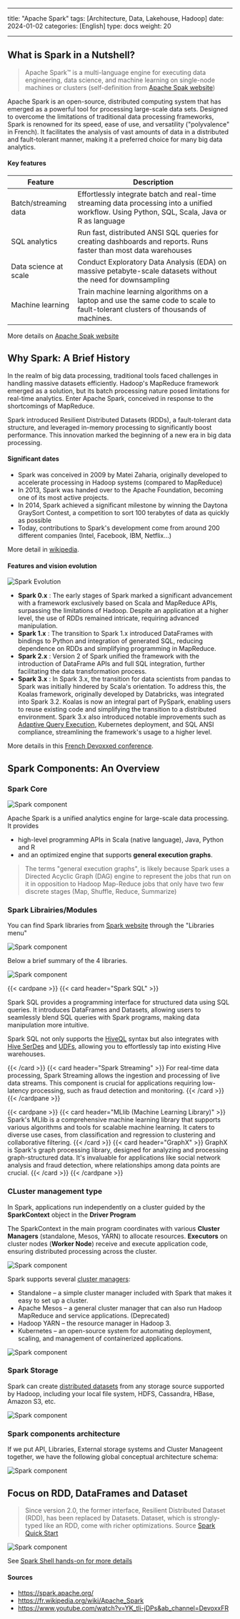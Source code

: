 
---
title: "Apache Spark"
tags: [Architecture, Data, Lakehouse, Hadoop]
date: 2024-01-02
categories: [English]
type: docs
weight: 20

---

## What is Spark in a Nutshell?

> Apache Spark™ is a multi-language engine for executing data engineering, data science, and machine learning on single-node machines or clusters (self-definition from [Apache Spak website](https://spark.apache.org/))

Apache Spark is an open-source, distributed computing system that has emerged as a powerful tool for processing large-scale data sets. Designed to overcome the limitations of traditional data processing frameworks, Spark is renowned for its speed, ease of use, and versatility ("polyvalence" in French). It facilitates the analysis of vast amounts of data in a distributed and fault-tolerant manner, making it a preferred choice for many big data analytics.

#### Key features

|Feature|Description|
|--|--|
|Batch/streaming data|Effortlessly integrate batch and real-time streaming data processing into a unified workflow. Using Python, SQL, Scala, Java or R as language|
|SQL analytics|Run fast, distributed ANSI SQL queries for creating dashboards and reports. Runs faster than most data warehouses|
|Data science at scale|Conduct Exploratory Data Analysis (EDA) on massive petabyte-scale datasets without the need for downsampling|
|Machine learning|Train machine learning algorithms on a laptop and use the same code to scale to fault-tolerant clusters of thousands of machines.|

More details on [Apache Spak website](https://spark.apache.org/)

## Why Spark: A Brief History

In the realm of big data processing, traditional tools faced challenges in handling massive datasets efficiently. Hadoop's MapReduce framework emerged as a solution, but its batch processing nature posed limitations for real-time analytics. Enter Apache Spark, conceived in response to the shortcomings of MapReduce. 

Spark introduced Resilient Distributed Datasets (RDDs), a fault-tolerant data structure, and leveraged in-memory processing to significantly boost performance. This innovation marked the beginning of a new era in big data processing.

#### Significant dates

- Spark was conceived in 2009 by Matei Zaharia, originally developed to accelerate processing in Hadoop systems (compared to MapReduce)
- In 2013, Spark was handed over to the Apache Foundation, becoming one of its most active projects.
- In 2014, Spark achieved a significant milestone by winning the Daytona GraySort Contest, a competition to sort 100 terabytes of data as quickly as possible
- Today, contributions to Spark's development come from around 200 different companies (Intel, Facebook, IBM, Netflix...)

More detail in [wikipedia](https://fr.wikipedia.org/wiki/Apache_Spark).

#### Features and vision evolution


![Spark Evolution](./spark-spark-evolution.drawio.png)


- **Spark 0.x** : The early stages of Spark marked a significant advancement with a framework exclusively based on Scala and MapReduce APIs, surpassing the limitations of Hadoop. Despite an application at a higher level, the use of RDDs remained intricate, requiring advanced manipulation.
- **Spark 1.x** : The transition to Spark 1.x introduced DataFrames with bindings to Python and integration of generated SQL, reducing dependence on RDDs and simplifying programming in MapReduce.
- **Spark 2.x** : Version 2 of Spark unified the framework with the introduction of DataFrame APIs and full SQL integration, further facilitating the data transformation process.
- **Spark 3.x** : In Spark 3.x, the transition for data scientists from pandas to Spark was initially hindered by Scala's orientation. To address this, the Koalas framework, originally developed by Databricks, was integrated into Spark 3.2. Koalas is now an integral part of PySpark, enabling users to reuse existing code and simplifying the transition to a distributed environment. Spark 3.x also introduced notable improvements such as [Adaptive Query Execution](https://spark.apache.org/docs/latest/sql-performance-tuning.html#adaptive-query-execution), Kubernetes deployment, and SQL ANSI compliance, streamlining the framework's usage to a higher level.

More details in this [French Devoxxed conference](https://www.youtube.com/watch?v=YK_tli-jDPs).


## Spark Components: An Overview

### Spark Core

![Spark component](./spark-spark-components-01.drawio.png)

Apache Spark is a unified analytics engine for large-scale data processing. It provides 
- high-level programming APIs in Scala (native language), Java, Python and R 
- and an optimized engine that supports **general execution graphs**.

> The terms "general execution graphs", is likely because Spark uses a Directed Acyclic Graph (DAG) engine to represent the jobs that run on it in opposition to Hadoop Map-Reduce jobs that only have two few discrete stages (Map, Shuffle, Reduce, Summarize)

### Spark Librairies/Modules

You can find Spark libraries from [Spark website](https://spark.apache.org/) through the "Libraries menu"

![Spark component](./spark-4-librairies.png)

Below a brief summary of the 4 libraries.

![Spark component](./spark-spark-components-02.drawio.png)

{{< cardpane >}}
{{< card header="Spark SQL" >}}
<p>Spark SQL provides a programming interface for structured data using SQL queries. It introduces DataFrames and Datasets, allowing users to seamlessly blend SQL queries with Spark programs, making data manipulation more intuitive.</p>
<p>Spark SQL not only supports the <a href="https://cwiki.apache.org/confluence/display/Hive/LanguageManual">HiveQL</a> syntax but also integrates with <a href="https://cwiki.apache.org/confluence/display/hive/serde"> Hive SerDes</a>  and <a href="https://cwiki.apache.org/confluence/display/Hive/LanguageManual+UDF">UDFs</a>, allowing you to effortlessly tap into existing Hive warehouses. </p>
{{< /card >}}
{{< card header="Spark Streaming" >}}
For real-time data processing, Spark Streaming allows the ingestion and processing of live data streams. This component is crucial for applications requiring low-latency processing, such as fraud detection and monitoring.
{{< /card >}}
{{< /cardpane >}}

{{< cardpane >}}
{{< card header="MLlib (Machine Learning Library)" >}}
Spark's MLlib is a comprehensive machine learning library that supports various algorithms and tools for scalable machine learning. It caters to diverse use cases, from classification and regression to clustering and collaborative filtering.
{{< /card >}}
{{< card header="GraphX" >}}
GraphX is Spark's graph processing library, designed for analyzing and processing graph-structured data. It's invaluable for applications like social network analysis and fraud detection, where relationships among data points are crucial.
{{< /card >}}
{{< /cardpane >}}

### CLuster management type

In Spark, applications run independently on a cluster guided by the **SparkContext** object in the **Driver Program**

The SparkContext in the main program coordinates with various **Cluster Managers** (standalone, Mesos, YARN) to allocate resources. **Executors** on cluster nodes (**Worker Node**) receive and execute application code, ensuring distributed processing across the cluster.

![Spark component](./spark-spark-deployment.drawio.png)

Spark supports several [cluster managers](https://spark.apache.org/docs/3.5.0/cluster-overview.html#cluster-manager-types):
- Standalone – a simple cluster manager included with Spark that makes it easy to set up a cluster.
- Apache Mesos – a general cluster manager that can also run Hadoop MapReduce and service applications. (Deprecated)
- Hadoop YARN – the resource manager in Hadoop 3.
- Kubernetes – an open-source system for automating deployment, scaling, and management of containerized applications.

![Spark component](./spark-spark-components-03.drawio.png)


### Spark Storage

Spark can create [distributed datasets](https://spark.apache.org/docs/3.5.0/rdd-programming-guide.html#external-datasets) from any storage source supported by Hadoop, including your local file system, HDFS, Cassandra, HBase, Amazon S3, etc.    

![Spark component](./spark-spark-components-04.drawio.png)

### Spark components architecture

If we put API, Libraries, External storage systems and Cluster Manageent together, we have the following global conceptual architecture schema:

![Spark component](./spark-spark-components.drawio.png)


## Focus on RDD, DataFrames and Dataset 

> Since version 2.0, the former interface, Resilient Distributed Dataset (RDD), has been replaced by Datasets. Dataset, which is strongly-typed like an RDD, come with richer optimizations. Source [Spark Quick Start](https://spark.apache.org/docs/latest/quick-start.html) 

![Spark component](./spark-programming-guides.png)

See [Spark Shell hands-on for more details](./02-spark-shell/)

#### Sources
- https://spark.apache.org/
- https://fr.wikipedia.org/wiki/Apache_Spark
- https://www.youtube.com/watch?v=YK_tli-jDPs&ab_channel=DevoxxFR
